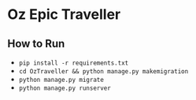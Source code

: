 # Oz Epic Traveller

## How to Run
- `pip install -r requirements.txt`
- `cd OzTraveller && python manage.py makemigration`
- `python manage.py migrate`
- `python manage.py runserver`